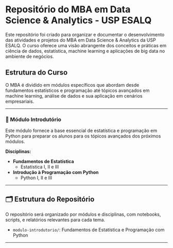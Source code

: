 # Repositório do MBA em Data Science & Analytics - USP ESALQ

Este repositório foi criado para organizar e documentar o desenvolvimento das atividades e projetos do MBA em Data Science & Analytics da USP ESALQ. O curso oferece uma visão abrangente dos conceitos e práticas em ciência de dados, estatística, machine learning e aplicações de big data no ambiente de negócios.

## Estrutura do Curso

O MBA é dividido em módulos específicos que abordam desde fundamentos estatísticos e programação até tópicos avançados em machine learning, análise de dados e sua aplicação em cenários empresariais.

---

### 📘 Módulo Introdutório

Este módulo fornece a base essencial de estatística e programação em Python para preparar os alunos para os tópicos avançados dos próximos módulos.

**Disciplinas:**
- **Fundamentos de Estatística**
  - Estatística I, II e III
- **Introdução à Programação com Python**
  - Python I, II e III

---



## 🗂 Estrutura do Repositório

O repositório será organizado por módulos e disciplinas, com notebooks, scripts, e relatórios relevantes para cada tema.

- `modulo-introdutorio/`: Fundamentos de Estatística e Programação com Python

---


